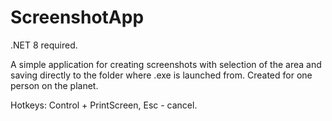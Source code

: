 # ScreenshotApp
.NET 8 required.

A simple application for creating screenshots with selection of the area and saving directly to the folder where .exe is launched from. Created for one person on the planet.

Hotkeys: Control + PrintScreen,
         Esc - cancel.
